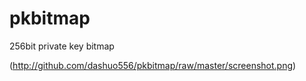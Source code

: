 # pkbitmap
256bit private key bitmap

(http://github.com/dashuo556/pkbitmap/raw/master/screenshot.png)
